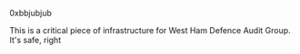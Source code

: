 0xbbjubjub

This is a critical piece of infrastructure for West Ham Defence Audit Group. It's safe, right
